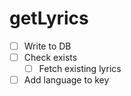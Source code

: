 # getLyrics
- [ ] Write to DB
- [ ] Check exists
  - [ ] Fetch existing lyrics
- [ ] Add language to key
